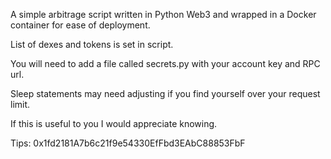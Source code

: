 A simple arbitrage script written in Python Web3 and wrapped in a Docker container for ease of deployment.

List of dexes and tokens is set in script.

You will need to add a file called secrets.py with your account key and RPC url.

Sleep statements may need adjusting if you find yourself over your request limit.

If this is useful to you I would appreciate knowing.

Tips: 0x1fd2181A7b6c21f9e54330EfFbd3EAbC88853FbF
